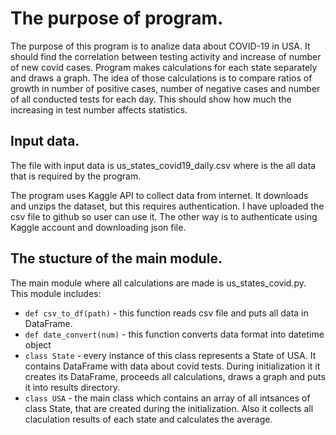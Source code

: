 # The purpose of program.

The purpose of this program is to analize data about
COVID-19 in USA. It should find the correlation between testing activity
and increase of number of new covid cases. Program makes calculations for each
state separately and draws a graph. The idea of those calculations is to
compare ratios of growth in number of positive cases, number of negative cases
and number of all conducted tests for each day. This should show how much the 
increasing in test number affects statistics. 

## Input data.
The file with input data is us_states_covid19_daily.csv where is the all 
data that is required by the program.


The program uses Kaggle API to collect data from internet. It downloads and 
unzips the dataset, but this requires authentication. I have uploaded the 
csv file to github so user can use it. The other way is to authenticate 
using Kaggle account and downloading json file.

## The stucture of the main module.
The main module where all calculations are made is us_states_covid.py.
This module includes:
* `def csv_to_df(path)` - this function reads csv file and puts all data in
DataFrame. 
* `def date_convert(num)` - this function converts data format into datetime
object
* `class State` - every instance of this class represents a State of USA.
It contains DataFrame with data about covid tests. During initialization it
it creates its DataFrame, proceeds all calculations, draws a graph and puts
it into results directory. 
* `class USA` - the main class which contains an array of all intsances of class
State, that are created during the initialization. Also it collects all 
claculation results of each state and calculates the average.


 